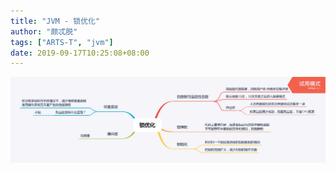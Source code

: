```yaml
---
title: "JVM - 锁优化"
author: "颇忒脱"
tags: ["ARTS-T", "jvm"]
date: 2019-09-17T10:25:08+08:00
---
```


<!--more-->

<img src="lock-optimization.png" style="zoom:50%" />

